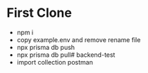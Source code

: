 # First Clone

- npm i 
- copy example.env and remove rename file
- npx prisma db push
- npx prisma db pull# backend-test
- import collection postman